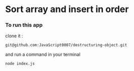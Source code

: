 # Sort array and insert in order

### To run this app
clone it :
```
git@github.com:JavaScript0007/destructuring-object.git
```

and run a command in your terminal
```
node index.js
```
